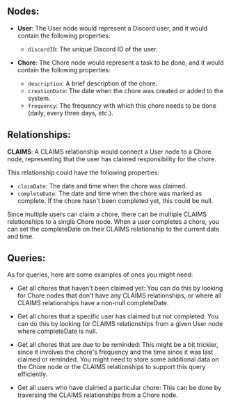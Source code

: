 ## Nodes:

- **User**: The User node would represent a Discord user, and it would contain the following properties:
    - `discordID`: The unique Discord ID of the user.

- **Chore**: The Chore node would represent a task to be done, and it would contain the following properties:
    - `description`: A brief description of the chore.
    - `creationDate`: The date when the chore was created or added to the system.
    - `frequency`: The frequency with which this chore needs to be done (daily, every three days, etc.).

## Relationships:

**CLAIMS**: A CLAIMS relationship would connect a User node to a Chore node, representing that the user has claimed responsibility for the chore. 

This relationship could have the following properties:

- `claimDate`: The date and time when the chore was claimed.
- `completeDate`: The date and time when the chore was marked as complete. If the chore hasn't been completed yet, this could be null.

Since multiple users can claim a chore, there can be multiple CLAIMS relationships to a single Chore node. When a user completes a chore, you can set the completeDate on their CLAIMS relationship to the current date and time.

## Queries:

As for queries, here are some examples of ones you might need:

- Get all chores that haven't been claimed yet: You can do this by looking for Chore nodes that don't have any CLAIMS relationships, or where all CLAIMS relationships have a non-null completeDate.

- Get all chores that a specific user has claimed but not completed: You can do this by looking for CLAIMS relationships from a given User node where completeDate is null.

- Get all chores that are due to be reminded: This might be a bit trickier, since it involves the chore's frequency and the time since it was last claimed or reminded. You might need to store some additional data on the Chore node or the CLAIMS relationships to support this query efficiently.

- Get all users who have claimed a particular chore: This can be done by traversing the CLAIMS relationships from a Chore node.